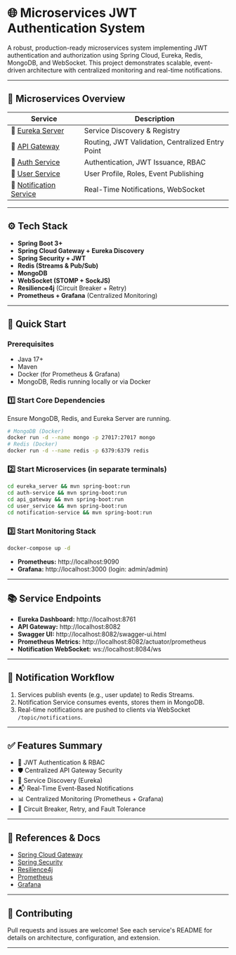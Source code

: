 # 🌐 Microservices JWT Authentication System

A robust, production-ready microservices system implementing JWT authentication and authorization using Spring Cloud, Eureka, Redis, MongoDB, and WebSocket. This project demonstrates scalable, event-driven architecture with centralized monitoring and real-time notifications.

---

## 🧩 Microservices Overview

| Service | Description |
|---------|-------------|
| 🧭 [Eureka Server](./eureka_server/README.md) | Service Discovery & Registry |
| 🚪 [API Gateway](./api_gateway/README.md) | Routing, JWT Validation, Centralized Entry Point |
| 🔐 [Auth Service](./auth-service/README.md) | Authentication, JWT Issuance, RBAC |
| 👤 [User Service](./user_service/README.md) | User Profile, Roles, Event Publishing |
| 🔔 [Notification Service](./notification-service/README.md) | Real-Time Notifications, WebSocket |

---

## ⚙️ Tech Stack
- **Spring Boot 3+**
- **Spring Cloud Gateway + Eureka Discovery**
- **Spring Security + JWT**
- **Redis (Streams & Pub/Sub)**
- **MongoDB**
- **WebSocket (STOMP + SockJS)**
- **Resilience4j** (Circuit Breaker + Retry)
- **Prometheus + Grafana** (Centralized Monitoring)

---

## 🚀 Quick Start

### Prerequisites
- Java 17+
- Maven
- Docker (for Prometheus & Grafana)
- MongoDB, Redis running locally or via Docker

### 1️⃣ Start Core Dependencies
Ensure MongoDB, Redis, and Eureka Server are running.

```bash
# MongoDB (Docker)
docker run -d --name mongo -p 27017:27017 mongo
# Redis (Docker)
docker run -d --name redis -p 6379:6379 redis
```

### 2️⃣ Start Microservices (in separate terminals)
```bash
cd eureka_server && mvn spring-boot:run
cd auth-service && mvn spring-boot:run
cd api_gateway && mvn spring-boot:run
cd user_service && mvn spring-boot:run
cd notification-service && mvn spring-boot:run
```

### 3️⃣ Start Monitoring Stack
```bash
docker-compose up -d
```
- **Prometheus:** http://localhost:9090
- **Grafana:** http://localhost:3000 (login: admin/admin)

---

## 📚 Service Endpoints
- **Eureka Dashboard:** http://localhost:8761
- **API Gateway:** http://localhost:8082
- **Swagger UI:** http://localhost:8082/swagger-ui.html
- **Prometheus Metrics:** http://localhost:8082/actuator/prometheus
- **Notification WebSocket:** ws://localhost:8084/ws

---

## 🔔 Notification Workflow
1. Services publish events (e.g., user update) to Redis Streams.
2. Notification Service consumes events, stores them in MongoDB.
3. Real-time notifications are pushed to clients via WebSocket `/topic/notifications`.

---

## ✅ Features Summary
- 🔐 JWT Authentication & RBAC
- 🛡️ Centralized API Gateway Security
- 🧭 Service Discovery (Eureka)
- 📬 Real-Time Event-Based Notifications
- 📊 Centralized Monitoring (Prometheus + Grafana)
- 🔄 Circuit Breaker, Retry, and Fault Tolerance

---

## 📝 References & Docs
- [Spring Cloud Gateway](https://docs.spring.io/spring-cloud-gateway/docs/current/reference/html/)
- [Spring Security](https://docs.spring.io/spring-security/site/docs/current/reference/html5/)
- [Resilience4j](https://resilience4j.readme.io/docs)
- [Prometheus](https://prometheus.io/docs/introduction/overview/)
- [Grafana](https://grafana.com/docs/)

---

## 🤝 Contributing
Pull requests and issues are welcome! See each service's README for details on architecture, configuration, and extension.

---
